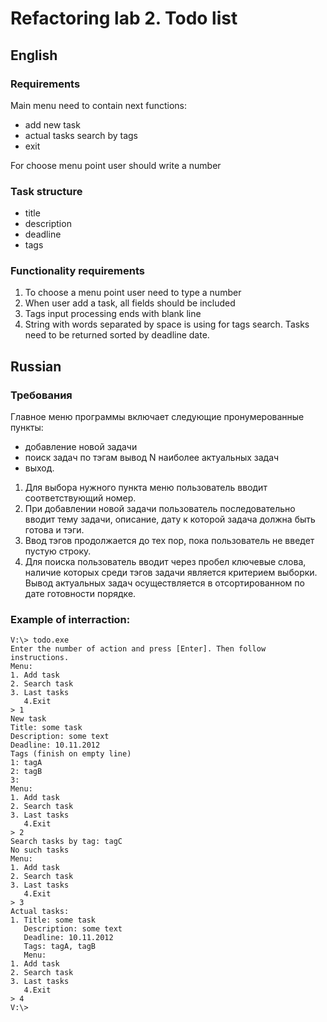 # Refactoring lab 2. Todo list

## English

### Requirements
Main menu need to contain next functions:
 - add new task
 - actual tasks search by tags
 - exit

For choose menu point user should write a number

### Task structure
- title
- description
- deadline
- tags

### Functionality requirements
1. To choose a menu point user need to type a number
2. When user add a task, all fields should be included
3. Tags input processing ends with blank line
4. String with words separated by space is using for tags search.
Tasks need to be returned sorted by deadline date.


## Russian

### Требования
Главное меню программы включает следующие пронумерованные пункты:
- добавление новой задачи
- поиск задач по тэгам вывод N наиболее актуальных задач
- выход.


1. Для выбора нужного пункта меню пользователь вводит соответствующий номер.
2. При добавлении новой задачи пользователь последовательно вводит тему задачи,
описание, дату к которой задача должна быть готова и тэги.
3. Ввод тэгов продолжается до тех пор, пока пользователь не введет пустую строку.
4. Для поиска пользователь вводит через пробел ключевые слова,
наличие которых среди тэгов задачи является критерием выборки.
Вывод актуальных задач осуществляется в отсортированном по дате
готовности порядке.

### Example of interraction:

```shell
V:\> todo.exe
Enter the number of action and press [Enter]. Then follow instructions.
Menu:
1. Add task
2. Search task
3. Last tasks
   4.Exit
> 1
New task
Title: some task
Description: some text
Deadline: 10.11.2012
Tags (finish on empty line)
1: tagA
2: tagB
3:
Menu:
1. Add task
2. Search task
3. Last tasks
   4.Exit
> 2
Search tasks by tag: tagC
No such tasks
Menu:
1. Add task
2. Search task
3. Last tasks
   4.Exit
> 3
Actual tasks:
1. Title: some task
   Description: some text
   Deadline: 10.11.2012
   Tags: tagA, tagB
   Menu:
1. Add task
2. Search task
3. Last tasks
   4.Exit
> 4
V:\>
```